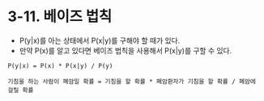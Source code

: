 # 3-11. 베이즈 법칙

* P(y|x)를 아는 상태에서 P(x|y)를 구해야 할 때가 있다.
* 만약 P(x)를 알고 있다면 베이즈 법칙을 사용해서 P(x|y)를 구할 수 있다.

```
P(y|x) = P(x) * P(x|y) / P(y)
```

```
기침을 하는 사람이 폐암일 확률 = 기침을 할 확률 * 폐암환자가 기침을 할 확률 / 폐암에 걸릴 확률
```
